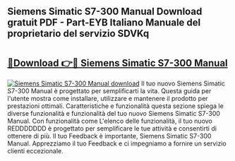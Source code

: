 ## Siemens Simatic S7-300 Manual Download gratuit PDF - Part-EYB Italiano Manuale del proprietario del servizio SDVKq

# <h2><a href="http://dfddpv.blite.top/?on=Siemens+Simatic+S7-300+Manual">🔗Download 👉🔴 Siemens Simatic S7-300 Manual</a></h2>

[![Siemens Simatic S7-300 Manual download](https://i.imgur.com/lujVjoI.png)](http://dfddpv.blite.top/?on=Siemens+Simatic+S7-300+Manual)
Il tuo nuovo Siemens Simatic S7-300 Manual è progettato per semplificarti la vita. Questa guida per l'utente mostra come installare, utilizzare e mantenere il prodotto per prestazioni ottimali. Caratteristiche e funzionalità questa sezione spiega le diverse funzionalità e funzionalità del tuo nuovo Siemens Simatic S7-300 Manual. Con funzionalità come L'elenco delle funzionalità, il tuo nuovo REDDDDDDD è progettato per semplificare le tue attività e consentirti di ottenere di più. Il tuo Feedback è importante, Siemens Simatic S7-300 Manual. Apprezziamo il tuo Feedback e ci impegniamo a fornire un servizio clienti eccezionale.
